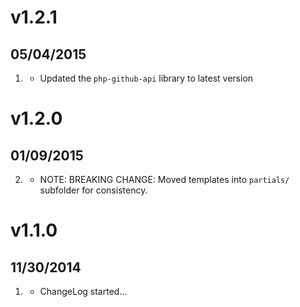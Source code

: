 # v1.2.1
## 05/04/2015

1. [](#improved)
    * Updated the `php-github-api` library to latest version

# v1.2.0
## 01/09/2015

2. [](#improved)
    * NOTE: BREAKING CHANGE: Moved templates into `partials/` subfolder for consistency.

# v1.1.0
## 11/30/2014

1. [](#new)
    * ChangeLog started...
